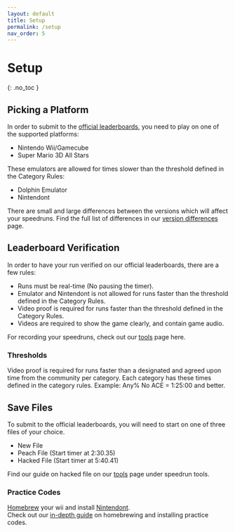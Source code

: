 ```yaml
---
layout: default
title: Setup
permalink: /setup
nav_order: 5
---
```


# Setup
{: .no_toc }

## Picking a Platform
In order to submit to the [official leaderboards](https://www.speedrun.com/sms), you need to play on one of the supported platforms:

- Nintendo Wii/Gamecube
- Super Mario 3D All Stars

These emulators are allowed for times slower than the threshold defined in the Category Rules:

- Dolphin Emulator
- Nintendont

There are small and large differences between the versions which will affect your speedruns. Find the full list of differences in our [version differences](https://smscommunity.github.io/sms-guide/game/versiondifferences) page.

## Leaderboard Verification
In order to have your run verified on our official leaderboards, there are a few rules:
- Runs must be real-time (No pausing the timer).
- Emulator and Nintendont is not allowed for runs faster than the threshold defined in the Category Rules.
- Video proof is required for runs faster than the threshold defined in the Category Rules.
- Videos are required to show the game clearly, and contain game audio.

For recording your speedruns, check out our [tools](https://smscommunity.github.io/sms-guide/tools) page here.

### Thresholds
Video proof is required for runs faster than a designated and agreed upon time from the community per category. Each category has these times defined in the category rules. Example: Any% No ACE = 1:25:00 and better.

## Save Files
To submit to the official leaderboards, you will need to start on one of three files of your choice.
- New File
- Peach File (Start timer at 2:30.35)
- Hacked File (Start timer at 5:40.41)

Find our guide on hacked file on our [tools](https://smscommunity.github.io/sms-guide/tools#speedrun-tools) page under speedrun tools.

### Practice Codes
[Homebrew](https://wii.hacks.guide/) your wii and install [Nintendont](https://zint.ch/NintendontPackager/).  
Check out our [in-depth guide](https://gct.zint.ch/guide.html) on homebrewing and installing practice codes.
